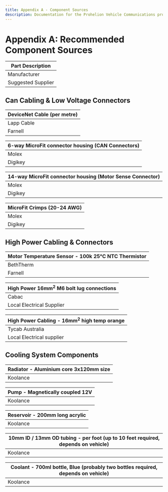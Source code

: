 ```yaml
---
title: Appendix A - Component Sources
description: Documentation for the Prohelion Vehicle Communications protocol
---
```


# Appendix A: Recommended Component Sources

| __Part Description__ |       
|-----------------------------------|
| Manufacturer                      | Manufacturer Part Number |
| Suggested Supplier                | Supplier Part Number     |

## Can Cabling & Low Voltage Connectors

| __DeviceNet Cable (per metre)__ |      
|----------------------------------------------|
| Lapp Cable                                   | 2170343  |
| Farnell                                      | 161-7915 |

| __6-way MicroFit connector housing (CAN Connectors)__       
|----------------------------------------------------|
| Molex | 43025-0600 |
| Digikey | WM1785-ND |

| __14-way MicroFit connector housing (Motor Sense Connector)__       
|----------------------------------------------------|
| Molex | 43025-1400 |
| Digikey | WM2489-ND |

| __MicroFit Crimps (20-24 AWG)__       
|----------------------------------------------------|
| Molex | 43030-0007 |
| Digikey | WM1837-ND |

## High Power Cabling & Connectors

| __Motor Temperature Sensor - 100k 25°C NTC Thermistor__       
|----------------------------------------------------|
| BethTherm | 10KD6A372I |
| Farnell | 970-7298 |

| __High Power 16mm<sup>2</sup> M6 bolt lug connections__       
|----------------------------------------------------|
| Cabac | CAA 35-8 |
| Local Electrical Supplier | - |

| __High Power Cabling - 16mm<sup>2</sup> high temp orange__       
|----------------------------------------------------|
| Tycab Australia | ZDFX1112102-OR |
| Local Electrical supplier | - |

## Cooling System Components

| __Radiator - Aluminium core 3x120mm size__       
|----------------------------------------------------|
| Koolance | HX-1020 + either:<br>NZL-V10P or <br>NZL-L10P|

| __Pump - Magnetically coupled 12V__       
|----------------------------------------------------|
| Koolance | PMP - 400 |

| __Reservoir - 200mm long acrylic__       
|----------------------------------------------------|
| Koolance | COV-TKBTM + <br> BDY-TK200 + <br> COV-TKTOP + either: <br> NZL-L10P or <br> NZL-V10P |

| __10mm ID / 13mm OD tubing - per foot (up to 10 feet required, depends on vehicle)__       
|----------------------------------------------------|
| Koolance | HOS-10CL |

| __Coolant - 700ml bottle, Blue (probably two bottles required, depends on vehicle)__       
|----------------------------------------------------|
| Koolance | LIQ-702BU-B |








